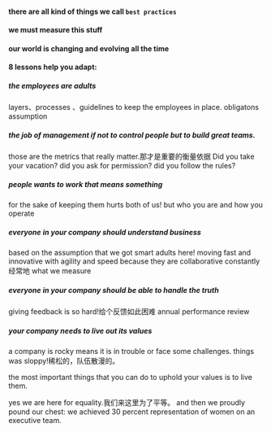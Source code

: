 #### there are all kind of things we call `best practices`
#### we must measure this stuff
#### our world is changing and evolving all the time
#### 8 lessons help you adapt:
##### the employees are adults
layers、processes 、guidelines to keep the employees in place.
obligatons
assumption
##### the job of management if not to control people but to build great teams.

those are the metrics that really matter.那才是重要的衡量依据
Did you take your vacation?
did you ask for permission?
did you follow the rules?

##### people wants to work that means something

for the sake of keeping them hurts both of us!
but who you are and how you operate
##### everyone in your company should understand business
based on the assumption that we got smart adults here!
moving fast and innovative
with agility and speed
because they are collaborative
constantly经常地
what we measure

##### everyone in your company should be able to handle the truth
giving feedback is so hard!给个反馈如此困难
annual performance review

##### your company needs to live out its values
a company is rocky means it is in trouble or face some challenges.
things was sloppy!稀松的，队伍散漫的。

the most important things that you can do to uphold your values is to live them.

yes we are here for equality.我们来这里为了平等。
and then we proudly pound our chest: we achieved 30 percent representation of women on an executive team.
